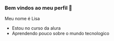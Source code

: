 ### **Bem vindos ao meu perfil** 🖤

Meu nome é Lisa

- Estou no curso da alura
- Aprendendo pouco sobre o mundo tecnologico
